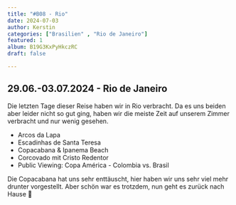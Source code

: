 ```yaml
---
title: "#B08 - Rio"
date: 2024-07-03
author: Kerstin
categories: ["Brasilien" , "Rio de Janeiro"]
featured: 1
album: B19G3KxPyHkczRC
draft: false

---
```


## 29.06.-03.07.2024 - Rio de Janeiro

Die letzten Tage dieser Reise haben wir in Rio verbracht. Da es uns beiden aber leider nicht so gut ging, haben wir die meiste Zeit auf unserem Zimmer verbracht und nur wenig gesehen. 

- Arcos da Lapa
- Escadinhas de Santa Teresa
- Copacabana & Ipanema Beach
- Corcovado mit Cristo Redentor
- Public Viewing: Copa América - Colombia vs. Brasil

Die Copacabana hat uns sehr enttäuscht, hier haben wir uns sehr viel mehr drunter vorgestellt. Aber schön war es trotzdem, nun geht es zurück nach Hause 🤗